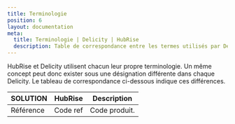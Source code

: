 ```yaml
---
title: Terminologie
position: 6
layout: documentation
meta:
  title: Terminologie | Delicity | HubRise
  description: Table de correspondance entre les termes utilisés par Delicity et ceux utilisés par HubRise.
---
```


HubRise et Delicity utilisent chacun leur propre terminologie. Un même concept peut donc exister sous une désignation différente dans chaque Delicity. Le tableau de correspondance ci-dessous indique ces différences.

| SOLUTION   | HubRise        | Description                             |
| ---------- | -------------- | --------------------------------------- |
| Référence   | Code ref       | Code produit.                           |
